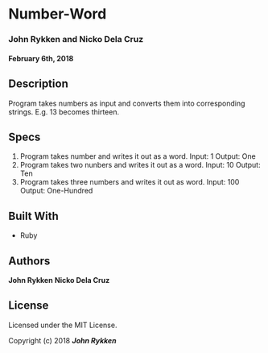 # Number-Word

### John Rykken and Nicko Dela Cruz

#### February 6th, 2018  

## Description
Program takes numbers as input and converts them into corresponding strings. E.g. 13 becomes thirteen. 

## Specs
1. Program takes number and writes it out as a word.
  Input: 1
  Output: One
2. Program takes two nunbers and writes it out as a word.
  Input: 10
  Output: Ten
3. Program takes three numbers and writes it out as word.
  Input: 100
  Output: One-Hundred


## Built With

* Ruby

## Authors

**John Rykken**
**Nicko Dela Cruz**

## License

Licensed under the MIT License.

<!-- ## Acknowledgments -->

Copyright (c) 2018 **_John Rykken_**
